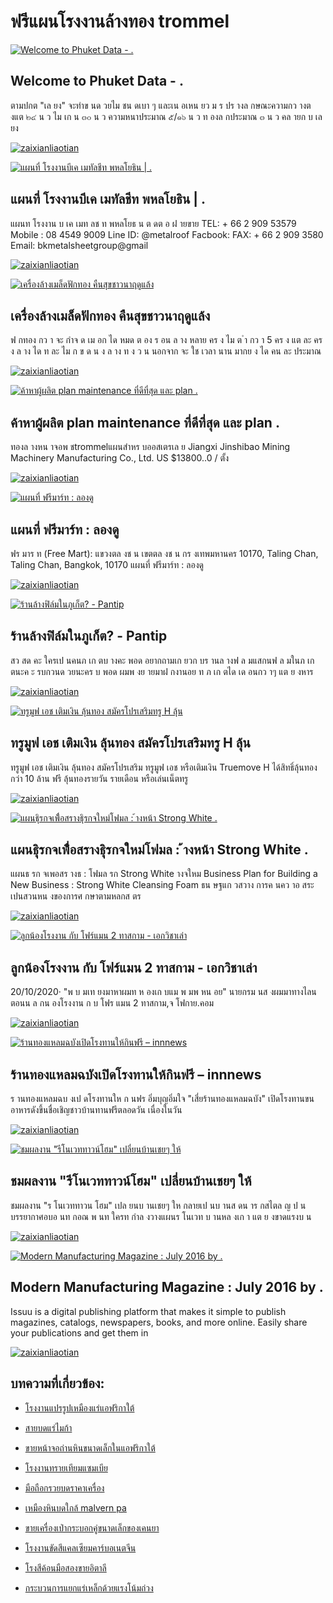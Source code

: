 # ฟรีแผนโรงงานล้างทอง trommel
<a href="https://mnn.zoosnet.net/LR/Chatpre.aspx?id=MNN94995150&p=https://topgrinding.com/" target="_blank">![Welcome to Phuket Data - .](https://github.com/technlg/images/blob/main/34.jpg)</a>
## Welcome to Phuket Data - .
ตามปกต "เล ยง" จะทำข นด วยไม ชน ดเบา ๆ และเน อเหน ยว ม ร ปร างล กษณะความกว างต งแต ๒๔ น ว ไม เก น ๓๐ น ว ความหนาประมาณ ๕/๑๖ น ว ท องล กประมาณ ๓ น ว คล ายก บ เล ยง 
<a href="https://mnn.zoosnet.net/LR/Chatpre.aspx?id=MNN94995150&p=https://topgrinding.com/" target="_blank"><img src="https://github.com/technlg/images/raw/main/chat11.jpg" alt="zaixianliaotian"/></a><a href="//whatsapp.shibangsoft.com/WhatsApp.php" ><img src="https://github.com/technlg/images/raw/main/chat11.png" alt=""></a>
<a href="https://mnn.zoosnet.net/LR/Chatpre.aspx?id=MNN94995150&p=https://topgrinding.com/" target="_blank">![แผนที่ โรงงานบีเค เมทัลชีท พหลโยธิน | .](https://github.com/technlg/images/blob/main/7.jpg)</a>
## แผนที่ โรงงานบีเค เมทัลชีท พหลโยธิน | .
แผนท โรงงาน บ เค เมท ลช ท พหลโยธ น ต ดต อ ฝ ายขาย TEL: + 66 2 909 53579 Mobile : 08 4549 9009 Line ID: @metalroof Facbook: FAX: + 66 2 909 3580 Email: bkmetalsheetgroup@gmail 
<a href="https://mnn.zoosnet.net/LR/Chatpre.aspx?id=MNN94995150&p=https://topgrinding.com/" target="_blank"><img src="https://github.com/technlg/images/raw/main/chat11.jpg" alt="zaixianliaotian"/></a><a href="//whatsapp.shibangsoft.com/WhatsApp.php" ><img src="https://github.com/technlg/images/raw/main/chat11.png" alt=""></a>
<a href="https://mnn.zoosnet.net/LR/Chatpre.aspx?id=MNN94995150&p=https://topgrinding.com/" target="_blank">![เครื่องล้างเมล็ดฟักทอง คืนสุขชาวนาฤดูแล้ง](https://github.com/technlg/images/blob/main/43.jpg)</a>
## เครื่องล้างเมล็ดฟักทอง คืนสุขชาวนาฤดูแล้ง
ฟ กทอง กว า จะ กำจ ด เม อก ได หมด ต อง ร อน ล าง หลาย คร ง ไม ต ำ กว า 5 คร ง แต ละ คร ง ล าง ได ท ละ ไม ก ข ด น ง ล าง ท ง ว น นอกจาก จะ ใช เวลา นาน มากย ง ได คน ละ ประมาณ 
<a href="https://mnn.zoosnet.net/LR/Chatpre.aspx?id=MNN94995150&p=https://topgrinding.com/" target="_blank"><img src="https://github.com/technlg/images/raw/main/chat11.jpg" alt="zaixianliaotian"/></a><a href="//whatsapp.shibangsoft.com/WhatsApp.php" ><img src="https://github.com/technlg/images/raw/main/chat11.png" alt=""></a>
<a href="https://mnn.zoosnet.net/LR/Chatpre.aspx?id=MNN94995150&p=https://topgrinding.com/" target="_blank">![ค้าหาผู้ผลิต plan maintenance ที่ดีที่สุด และ plan .](https://github.com/technlg/images/blob/main/18.jpg)</a>
## ค้าหาผู้ผลิต plan maintenance ที่ดีที่สุด และ plan .
ทองล างหน าจอพ ชtrommelแผนสำหร บออสเตรเล ย Jiangxi Jinshibao Mining Machinery Manufacturing Co., Ltd. US $13800..0 / ตั้ง
<a href="https://mnn.zoosnet.net/LR/Chatpre.aspx?id=MNN94995150&p=https://topgrinding.com/" target="_blank"><img src="https://github.com/technlg/images/raw/main/chat11.jpg" alt="zaixianliaotian"/></a><a href="//whatsapp.shibangsoft.com/WhatsApp.php" ><img src="https://github.com/technlg/images/raw/main/chat11.png" alt=""></a>
<a href="https://mnn.zoosnet.net/LR/Chatpre.aspx?id=MNN94995150&p=https://topgrinding.com/" target="_blank">![แผนที่ ฟรีมาร์ท : ลองดู](https://github.com/technlg/images/blob/main/40.jpg)</a>
## แผนที่ ฟรีมาร์ท : ลองดู
ฟร มาร ท (Free Mart): แขวงตล งช น เขตตล งช น กร งเทพมหานคร 10170, Taling Chan, Taling Chan, Bangkok, 10170 แผนที่ ฟรีมาร์ท : ลองดู
<a href="https://mnn.zoosnet.net/LR/Chatpre.aspx?id=MNN94995150&p=https://topgrinding.com/" target="_blank"><img src="https://github.com/technlg/images/raw/main/chat11.jpg" alt="zaixianliaotian"/></a><a href="//whatsapp.shibangsoft.com/WhatsApp.php" ><img src="https://github.com/technlg/images/raw/main/chat11.png" alt=""></a>
<a href="https://mnn.zoosnet.net/LR/Chatpre.aspx?id=MNN94995150&p=https://topgrinding.com/" target="_blank">![ร้านล้างฟิล์มในภูเก็ต? - Pantip](https://github.com/technlg/images/blob/main/26.jpg)</a>
## ร้านล้างฟิล์มในภูเก็ต? - Pantip
สว สด คะ ใครเป นคนภ เก ตบ างคะ พอด อยากถามเก ยวก บร านล างฟ ล มแสกนฟ ล มในภ เก ตนะค ะ รบกวนด วยนะคร บ พอด ผมพ งย ายมาฝ กงานอย ท ภ เก ตได เด อนกว าๆ แต ย งหาร 
<a href="https://mnn.zoosnet.net/LR/Chatpre.aspx?id=MNN94995150&p=https://topgrinding.com/" target="_blank"><img src="https://github.com/technlg/images/raw/main/chat11.jpg" alt="zaixianliaotian"/></a><a href="//whatsapp.shibangsoft.com/WhatsApp.php" ><img src="https://github.com/technlg/images/raw/main/chat11.png" alt=""></a>
<a href="https://mnn.zoosnet.net/LR/Chatpre.aspx?id=MNN94995150&p=https://topgrinding.com/" target="_blank">![ทรูมูฟ เอช เติมเงิน ลุ้นทอง สมัครโปรเสริมทรู H ลุ้น ](https://github.com/technlg/images/blob/main/46.jpg)</a>
## ทรูมูฟ เอช เติมเงิน ลุ้นทอง สมัครโปรเสริมทรู H ลุ้น 
ทรูมูฟ เอช เติมเงิน ลุ้นทอง สมัครโปรเสริม ทรูมูฟ เอช หรือเติมเงิน Truemove H ได้สิทธิ์ลุ้นทอง กว่า 10 ล้าน ฟรี ลุ้นทองรายวัน รายเดือน หรือเล่นเน็ตทรู 
<a href="https://mnn.zoosnet.net/LR/Chatpre.aspx?id=MNN94995150&p=https://topgrinding.com/" target="_blank"><img src="https://github.com/technlg/images/raw/main/chat11.jpg" alt="zaixianliaotian"/></a><a href="//whatsapp.shibangsoft.com/WhatsApp.php" ><img src="https://github.com/technlg/images/raw/main/chat11.png" alt=""></a>
<a href="https://mnn.zoosnet.net/LR/Chatpre.aspx?id=MNN94995150&p=https://topgrinding.com/" target="_blank">![แผนธุิรกจเพื่้อสรางธุิรกจใหม่โฟมล : ้างหน้า Strong White .](https://github.com/technlg/images/blob/main/44.jpg)</a>
## แผนธุิรกจเพื่้อสรางธุิรกจใหม่โฟมล : ้างหน้า Strong White .
แผนธ รก จเพอสร างธ : โฟมล รก Strong White างจใหม Business Plan for Building a New Business : Strong White Cleansing Foam ธน ษฐแก วสวาง การค นคว าอ สระเปนสวนหน งของการศ กษาตามหลกส ตร
<a href="https://mnn.zoosnet.net/LR/Chatpre.aspx?id=MNN94995150&p=https://topgrinding.com/" target="_blank"><img src="https://github.com/technlg/images/raw/main/chat11.jpg" alt="zaixianliaotian"/></a><a href="//whatsapp.shibangsoft.com/WhatsApp.php" ><img src="https://github.com/technlg/images/raw/main/chat11.png" alt=""></a>
<a href="https://mnn.zoosnet.net/LR/Chatpre.aspx?id=MNN94995150&p=https://topgrinding.com/" target="_blank">![ลูกน้องโรงงาน กับ โฟร์แมน 2 ทาสกาม - เอกวิชาเล่า ](https://github.com/technlg/images/blob/main/19.jpg)</a>
## ลูกน้องโรงงาน กับ โฟร์แมน 2 ทาสกาม - เอกวิชาเล่า 
20/10/2020· "พ บ มเท ยงมาหาผมท ห องเก บแม พ มพ หน อย" นายกรม นส งผมมาทางไลน ตอนน  ล กน องโรงงาน ก บ โฟร แมน 2 ทาสกาม,จ โฟกาย.คอม
<a href="https://mnn.zoosnet.net/LR/Chatpre.aspx?id=MNN94995150&p=https://topgrinding.com/" target="_blank"><img src="https://github.com/technlg/images/raw/main/chat11.jpg" alt="zaixianliaotian"/></a><a href="//whatsapp.shibangsoft.com/WhatsApp.php" ><img src="https://github.com/technlg/images/raw/main/chat11.png" alt=""></a>
<a href="https://mnn.zoosnet.net/LR/Chatpre.aspx?id=MNN94995150&p=https://topgrinding.com/" target="_blank">![ร้านทองแหลมฉบังเปิดโรงทานให้กินฟรี – innnews](https://github.com/technlg/images/blob/main/47.jpg)</a>
## ร้านทองแหลมฉบังเปิดโรงทานให้กินฟรี – innnews
ร านทองแหลมฉบ งเป ดโรงทานให ก นฟร อิ่มบุญอิ่มใจ "เสี่ยร้านทองแหลมฉบัง" เปิดโรงทานขนอาหารดังขึ้นชื่อเชิญชาวบ้านทานฟรีตลอดวัน เนื่องในวัน 
<a href="https://mnn.zoosnet.net/LR/Chatpre.aspx?id=MNN94995150&p=https://topgrinding.com/" target="_blank"><img src="https://github.com/technlg/images/raw/main/chat11.jpg" alt="zaixianliaotian"/></a><a href="//whatsapp.shibangsoft.com/WhatsApp.php" ><img src="https://github.com/technlg/images/raw/main/chat11.png" alt=""></a>
<a href="https://mnn.zoosnet.net/LR/Chatpre.aspx?id=MNN94995150&p=https://topgrinding.com/" target="_blank">![ชมผลงาน "รีโนเวททาวน์โฮม" เปลี่ยนบ้านเชยๆ ให้ ](https://github.com/technlg/images/blob/main/7.jpg)</a>
## ชมผลงาน "รีโนเวททาวน์โฮม" เปลี่ยนบ้านเชยๆ ให้ 
ชมผลงาน "ร โนเวททาวน โฮม" เปล ยนบ านเชยๆ ให กลายเป นบ านส ดน าร กสไตล ญ ป น บรรยากาศอบอ นท กอณ พ นท ใครท กำล งวางแผนร โนเวท บ านหล งเก า แต ย งขาดแรงบ น 
<a href="https://mnn.zoosnet.net/LR/Chatpre.aspx?id=MNN94995150&p=https://topgrinding.com/" target="_blank"><img src="https://github.com/technlg/images/raw/main/chat11.jpg" alt="zaixianliaotian"/></a><a href="//whatsapp.shibangsoft.com/WhatsApp.php" ><img src="https://github.com/technlg/images/raw/main/chat11.png" alt=""></a>
<a href="https://mnn.zoosnet.net/LR/Chatpre.aspx?id=MNN94995150&p=https://topgrinding.com/" target="_blank">![Modern Manufacturing Magazine : July 2016 by .](https://github.com/technlg/images/blob/main/49.jpg)</a>
## Modern Manufacturing Magazine : July 2016 by .
Issuu is a digital publishing platform that makes it simple to publish magazines, catalogs, newspapers, books, and more online. Easily share your publications and get them in 
<a href="https://mnn.zoosnet.net/LR/Chatpre.aspx?id=MNN94995150&p=https://topgrinding.com/" target="_blank"><img src="https://github.com/technlg/images/raw/main/chat11.jpg" alt="zaixianliaotian"/></a><a href="//whatsapp.shibangsoft.com/WhatsApp.php" ><img src="https://github.com/technlg/images/raw/main/chat11.png" alt=""></a>
## บทความที่เกี่ยวข้อง:
* [โรงงานแปรรูปเหมืองแร่แอฟริกาใต้](%E0%B9%82%E0%B8%A3%E0%B8%87%E0%B8%87%E0%B8%B2%E0%B8%99%E0%B9%81%E0%B8%9B%E0%B8%A3%E0%B8%A3%E0%B8%B9%E0%B8%9B%E0%B9%80%E0%B8%AB%E0%B8%A1%E0%B8%B7%E0%B8%AD%E0%B8%87%E0%B9%81%E0%B8%A3%E0%B9%88%E0%B9%81%E0%B8%AD%E0%B8%9F%E0%B8%A3%E0%B8%B4%E0%B8%81%E0%B8%B2%E0%B9%83%E0%B8%95%E0%B9%89.md)
* [สายบดแร่ไมก้า](%E0%B8%AA%E0%B8%B2%E0%B8%A2%E0%B8%9A%E0%B8%94%E0%B9%81%E0%B8%A3%E0%B9%88%E0%B9%84%E0%B8%A1%E0%B8%81%E0%B9%89%E0%B8%B2.md)
* [ขายหน้าจอถ่านหินขนาดเล็กในแอฟริกาใต้](%E0%B8%82%E0%B8%B2%E0%B8%A2%E0%B8%AB%E0%B8%99%E0%B9%89%E0%B8%B2%E0%B8%88%E0%B8%AD%E0%B8%96%E0%B9%88%E0%B8%B2%E0%B8%99%E0%B8%AB%E0%B8%B4%E0%B8%99%E0%B8%82%E0%B8%99%E0%B8%B2%E0%B8%94%E0%B9%80%E0%B8%A5%E0%B9%87%E0%B8%81%E0%B9%83%E0%B8%99%E0%B9%81%E0%B8%AD%E0%B8%9F%E0%B8%A3%E0%B8%B4%E0%B8%81%E0%B8%B2%E0%B9%83%E0%B8%95%E0%B9%89.md)
* [โรงงานทรายเทียมแซมเบีย](%E0%B9%82%E0%B8%A3%E0%B8%87%E0%B8%87%E0%B8%B2%E0%B8%99%E0%B8%97%E0%B8%A3%E0%B8%B2%E0%B8%A2%E0%B9%80%E0%B8%97%E0%B8%B5%E0%B8%A2%E0%B8%A1%E0%B9%81%E0%B8%8B%E0%B8%A1%E0%B9%80%E0%B8%9A%E0%B8%B5%E0%B8%A2.md)
* [มือถือกรวยบดราคาเครื่อง](%E0%B8%A1%E0%B8%B7%E0%B8%AD%E0%B8%96%E0%B8%B7%E0%B8%AD%E0%B8%81%E0%B8%A3%E0%B8%A7%E0%B8%A2%E0%B8%9A%E0%B8%94%E0%B8%A3%E0%B8%B2%E0%B8%84%E0%B8%B2%E0%B9%80%E0%B8%84%E0%B8%A3%E0%B8%B7%E0%B9%88%E0%B8%AD%E0%B8%87.md)
* [เหมืองหินบดใกล้ malvern pa](%E0%B9%80%E0%B8%AB%E0%B8%A1%E0%B8%B7%E0%B8%AD%E0%B8%87%E0%B8%AB%E0%B8%B4%E0%B8%99%E0%B8%9A%E0%B8%94%E0%B9%83%E0%B8%81%E0%B8%A5%E0%B9%89%20malvern%20pa.md)
* [ขายเครื่องเป่ากระบอกคู่ขนาดเล็กของเคนยา](%E0%B8%82%E0%B8%B2%E0%B8%A2%E0%B9%80%E0%B8%84%E0%B8%A3%E0%B8%B7%E0%B9%88%E0%B8%AD%E0%B8%87%E0%B9%80%E0%B8%9B%E0%B9%88%E0%B8%B2%E0%B8%81%E0%B8%A3%E0%B8%B0%E0%B8%9A%E0%B8%AD%E0%B8%81%E0%B8%84%E0%B8%B9%E0%B9%88%E0%B8%82%E0%B8%99%E0%B8%B2%E0%B8%94%E0%B9%80%E0%B8%A5%E0%B9%87%E0%B8%81%E0%B8%82%E0%B8%AD%E0%B8%87%E0%B9%80%E0%B8%84%E0%B8%99%E0%B8%A2%E0%B8%B2.md)
* [โรงงานขัดสีแคลเซียมคาร์บอเนตจีน](%E0%B9%82%E0%B8%A3%E0%B8%87%E0%B8%87%E0%B8%B2%E0%B8%99%E0%B8%82%E0%B8%B1%E0%B8%94%E0%B8%AA%E0%B8%B5%E0%B9%81%E0%B8%84%E0%B8%A5%E0%B9%80%E0%B8%8B%E0%B8%B5%E0%B8%A2%E0%B8%A1%E0%B8%84%E0%B8%B2%E0%B8%A3%E0%B9%8C%E0%B8%9A%E0%B8%AD%E0%B9%80%E0%B8%99%E0%B8%95%E0%B8%88%E0%B8%B5%E0%B8%99.md)
* [โรงสีค้อนมือสองขายอิตาลี](%E0%B9%82%E0%B8%A3%E0%B8%87%E0%B8%AA%E0%B8%B5%E0%B8%84%E0%B9%89%E0%B8%AD%E0%B8%99%E0%B8%A1%E0%B8%B7%E0%B8%AD%E0%B8%AA%E0%B8%AD%E0%B8%87%E0%B8%82%E0%B8%B2%E0%B8%A2%E0%B8%AD%E0%B8%B4%E0%B8%95%E0%B8%B2%E0%B8%A5%E0%B8%B5.md)
* [กระบวนการแยกแร่เหล็กด้วยแรงโน้มถ่วง](%E0%B8%81%E0%B8%A3%E0%B8%B0%E0%B8%9A%E0%B8%A7%E0%B8%99%E0%B8%81%E0%B8%B2%E0%B8%A3%E0%B9%81%E0%B8%A2%E0%B8%81%E0%B9%81%E0%B8%A3%E0%B9%88%E0%B9%80%E0%B8%AB%E0%B8%A5%E0%B9%87%E0%B8%81%E0%B8%94%E0%B9%89%E0%B8%A7%E0%B8%A2%E0%B9%81%E0%B8%A3%E0%B8%87%E0%B9%82%E0%B8%99%E0%B9%89%E0%B8%A1%E0%B8%96%E0%B9%88%E0%B8%A7%E0%B8%87.md)
